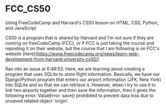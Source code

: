# FCC_CS50
Using FreeCodeCamp and Harvard's CS50 lesson on HTML, CSS, Python, and JavaScript

CS50 is a program that is shared by Harvard and I'm not sure if they are running on freeCodeCamp (FCC), or if FCC is just taking the course and reposting it on
their website, but the course that I am following is on FCC's website {here}(https://www.freecodecamp.org/news/learn-web-development-from-harvard-university-cs50/)



Ran into an issue at 6:49:53. Here, we are learning about creating a program that uses SQLite to store flight information. Basically, we have our Django/Python
program that enters our airport information (JFK, New York) into SQLite and so that we can retrieve it. However, when I try to use it to link two airports
together and then save the information, then it gives the following error:
      ValueError: save() prohibited to prevent data loss due to unsaved related object 'origin'.
